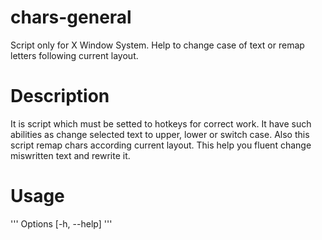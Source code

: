 # chars-general
Script only for X Window System.
Help to change case of text or remap letters following current layout.

# Description
It is script which must be setted to hotkeys for correct work. 
It have such abilities as change selected text to upper, lower or switch case. Also this script remap chars according current layout. This help you fluent change miswritten text and rewrite it.

# Usage
'''
Options 
  [-h, --help]
'''
